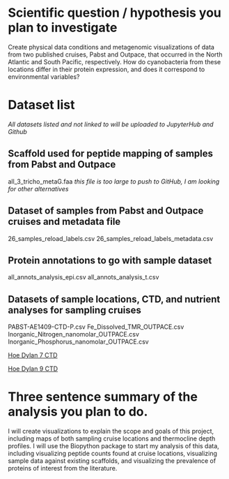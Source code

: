 # Scientific question / hypothesis you plan to investigate
Create physical data conditions and metagenomic visualizations of data from two published cruises, Pabst and Outpace, that occurred in the North Atlantic and South Pacific, respectively. How do cyanobacteria from these locations differ in their protein expression, and does it correspond to environmental variables?

# Dataset list
*All datasets listed and not linked to will be uploaded to JupyterHub and Github*

## Scaffold used for peptide mapping of samples from Pabst and Outpace 
all_3_tricho_metaG.faa
*this file is too large to push to GitHub, I am looking for other alternatives*

## Dataset of samples from Pabst and Outpace cruises and metadata file
26_samples_reload_labels.csv
26_samples_reload_labels_metadata.csv

## Protein annotations to go with sample dataset
all_annots_analysis_epi.csv
all_annots_analysis_t.csv

## Datasets of sample locations, CTD, and nutrient analyses for sampling cruises
PABST-AE1409-CTD-P.csv
Fe_Dissolved_TMR_OUTPACE.csv
Inorganic_Nitrogen_nanomolar_OUTPACE.csv
Inorganic_Phosphorus_nanomolar_OUTPACE.csv

[Hoe Dylan 7 CTD](https://hahana.soest.hawaii.edu/FTP/cmore/water/hoedylan/hoedylan7.gof)

[Hoe Dylan 9 CTD](https://hahana.soest.hawaii.edu/FTP/cmore/water/hoedylan/hoedylan9.gof)

# Three sentence summary of the analysis you plan to do.
I will create visualizations to explain the scope and goals of this project, including maps of both sampling cruise locations and thermocline depth profiles. I will use the Biopython package to start my analysis of this data, including visualizing peptide counts found at cruise locations, visualizing sample data against existing scaffolds, and visualizing the prevalence of proteins of interest from the literature.